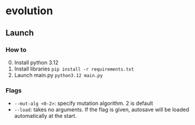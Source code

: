 # evolution
## Launch
### How to
0. Install python 3.12
1. Install libraries
   `pip install -r requirements.txt`
2. Launch main.py
   `python3.12 main.py`
### Flags
- `--mut-alg <0-2>`: specify mutation algorithm. 2 is default
- `--load`: takes no arguments. If the flag is given, autosave will be loaded automatically at the start.
